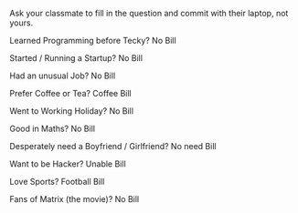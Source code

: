 Ask your classmate to fill in the question and commit with their laptop, not yours.

Learned Programming before Tecky?
No Bill

Started / Running a Startup?
No Bill

Had an unusual Job?
No Bill

Prefer Coffee or Tea?
Coffee Bill

Went to Working Holiday?
No Bill

Good in Maths?
No Bill

Desperately need a Boyfriend / Girlfriend?
No need Bill

Want to be Hacker?
Unable Bill

Love Sports?
Football Bill

Fans of Matrix (the movie)?
No Bill
